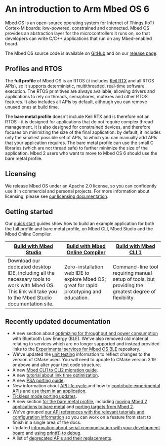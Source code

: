 # An introduction to Arm Mbed OS 6

Mbed OS is an open-source operating system for Internet of Things (IoT) Cortex-M boards: low-powered, constrained and connected. Mbed OS provides an abstraction layer for the microcontrollers it runs on, so that developers can write C/C++ applications that run on any Mbed-enabled board.

The Mbed OS source code is available on [GitHub](https://github.com/ARMmbed/mbed-os) and on our [release page](https://os.mbed.com/releases/).

## Profiles and RTOS

The **full profile** of Mbed OS is an RTOS (it includes [Keil RTX](https://www2.keil.com/mdk5/cmsis/rtx) and all RTOS APIs), so it supports deterministic, multithreaded, real-time software execution. The RTOS primitives are always available, allowing drivers and applications to rely on threads, semaphores, mutexes and other RTOS features. It also includes all APIs by default, although you can remove unused ones at build time.

The **bare metal profile** doesn't include Keil RTX and is therefore not an RTOS - it is designed for applications that do not require complex thread management. It is also designed for constrained devices, and therefore focuses on minimizing the size of the final application: by default, it includes only the smallest possible set of APIs, to which you can manually add APIs that your application requires. The bare metal profile can use the small C libraries (which are not thread safe) to further minimize the size of the application. Mbed 2 users who want to move to Mbed OS 6 should use the bare metal profile.

## Licensing

We release Mbed OS under an Apache 2.0 license, so you can confidently use it in commercial and personal projects. For more information about licensing, please see [our licensing documentation](../contributing/license.html).

## Getting started

Our [quick start](../quick-start/index.html) guides show how to build an example application for both the full profile and bare metal profile, on Mbed CLI, Mbed Studio and the Mbed Online Compiler.

| [Build with Mbed Studio](https://os.mbed.com/docs/mbed-studio/current/getting-started/index.html) | [Build with Mbed Online Compiler](../quick-start/build-with-the-online-compiler.html) |  [Build with Mbed CLI 1](../quick-start/build-with-mbed-cli.html) |
| --- | --- | --- |
| Download our dedicated desktop IDE, including all the necessary tools to work with Mbed OS. <br>This link will take you to the Mbed Studio documentation site. | Zero-installation web IDE to explore Mbed OS; great for rapid prototyping and education. | Command-line tool requiring manual setup of tools, but providing the greatest degree of flexibility. |

## Recently updated documentation

- A new section about [optimizing for throughput and power consumption](../apis/optimizing-applications-for-throughput-and-power-consumption.html) with Bluetooth Low Energy (BLE). We've also removed old material relating to services which are no longer supported and instead provided links to the [Experimental services for Mbed OS BLE](../apis/ble-services.html) repository.
- We've updated the [unit testing](../debug-test/unit-testing.html) information to reflect changes to the version of CMake used. You will need to update to CMake version 3.19 or above and alter your test code structure.
- A new [Mbed CLI1 to CLI2 migration guide](../build-tools/migration-guide.html).
- A new [tutorial about link time optimization](../apis/link-time-optimization.html).
- A new [PSA porting guide](../porting/porting-security.html).
- New information about [API life cycle ](../introduction/versions-and-releases.html#the-api-life-cycle) and how to [contribute experimental APIs](../contributing/software-design.html#experimental-apis) and [use them in an application](../program-setup/build-rules.html#label-directories).
- [Tickless mode porting updates](../porting/tickless-mode.html).
- A new section [for the bare metal profile](../bare-metal/index.html), including [moving Mbed 2 applications to bare metal](../bare-metal/using-the-bare-metal-profile.html) and [porting targets from Mbed 2](../bare-metal/porting-a-target-from-mbed-os-2-to-mbed-os-6-bare-metal.html).
- We've grouped [our API references with the relevant tutorials and configuration information](../apis/index.html) so you can work on a feature from start to finish in a single area of the docs.
- Updated [information about serial communication with your development board](../program-setup/serial-communication.html) and [using printf() to debug](../debug-test/debugging-using-printf-statements.html).
- A list of [deprecated APIs and their replacements](../apis/index.html#deprecated-apis).
